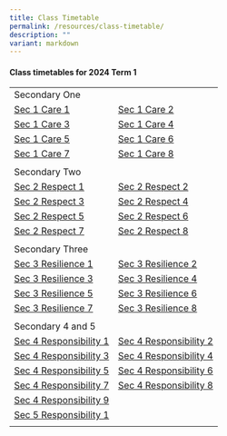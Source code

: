 ```yaml
---
title: Class Timetable
permalink: /resources/class-timetable/
description: ""
variant: markdown
---
```

#### **Class timetables for 2024 Term 1**


|  |  | 
| -------- | -------- | 
| Secondary One |  |
|  [Sec 1 Care 1](/files/Timetable/timetable_sec1care1.pdf) | [Sec 1 Care 2](/files/Timetable/timetable_sec1care2.pdf)  |
|  [Sec 1 Care 3](/files/Timetable/timetable_sec1care3.pdf) | [Sec 1 Care 4](/files/Timetable/timetable_sec1care4.pdf)  |
|  [Sec 1 Care 5](/files/Timetable/timetable_sec1care5.pdf) | [Sec 1 Care 6](/files/Timetable/timetable_sec1care6.pdf)  |
|  [Sec 1 Care 7](/files/Timetable/timetable_sec1care7.pdf) | [Sec 1 Care 8](/files/Timetable/timetable_sec1care8.pdf)  |
| | |
| Secondary Two  | |
| [Sec 2 Respect 1](/files/Timetable/timetable_sec2respect1.pdf)| [Sec 2 Respect 2](/files/Timetable/timetable_sec2respect2.pdf) |
| [Sec 2 Respect 3](/files/Timetable/timetable_sec2respect3.pdf)| [Sec 2 Respect 4](/files/Timetable/timetable_sec2respect4.pdf) |
| [Sec 2 Respect 5](/files/Timetable/timetable_sec2respect5.pdf)| [Sec 2 Respect 6](/files/Timetable/timetable_sec2respect6.pdf) |
| [Sec 2 Respect 7](/files/Timetable/timetable_sec2respect7.pdf)| [Sec 2 Respect 8](/files/Timetable/timetable_sec2respect8.pdf) |
| | |
| Secondary Three ||
| [Sec 3 Resilience 1](/files/Timetable/timetable_sec3resilience1.pdf) | [Sec 3 Resilience 2](/files/Timetable/timetable_sec3resilience2.pdf) |
| [Sec 3 Resilience 3](/files/Timetable/timetable_sec3resilience3.pdf) | [Sec 3 Resilience 4](/files/Timetable/timetable_sec3resilience4.pdf) |
| [Sec 3 Resilience 5](/files/Timetable/timetable_sec3resilience5.pdf) | [Sec 3 Resilience 6](/files/Timetable/timetable-sec3resilience6.pdf) |
| [Sec 3 Resilience 7](/files/Timetable/timetable_sec3resilience7.pdf) | [Sec 3 Resilience 8](/files/Timetable/timetable_sec3resilience8.pdf) |
|  | |
| Secondary 4 and 5 |  |
| [Sec 4 Responsibility 1](/files/Timetable/timetable_sec4responsibility1.pdf) | [Sec 4 Responsibility 2](/files/Timetable/timetable_sec4responsibility2.pdf) |
| [Sec 4 Responsibility 3](/files/Timetable/timetable_sec4responsibility3.pdf) | [Sec 4 Responsibility 4](/files/Timetable/timetable_sec4responsibility4.pdf) |
| [Sec 4 Responsibility 5](/files/Timetable/timetable_sec4responsibility5.pdf) | [Sec 4 Responsibility 6](/files/Timetable/timetable_sec4responsibility6.pdf) |
| [Sec 4 Responsibility 7](/files/Timetable/timetable_sec4responsibility7.pdf) |[Sec 4 Responsibility 8](/files/Timetable/timetable_sec4responsibility8.pdf)  |
| [Sec 4 Responsibility 9](/files/Timetable/timetable_sec4responsibility9.pdf) | |
| [Sec 5 Responsibility 1](/files/Timetable/timetable_sec5responsibility1.pdf) |  |
| | |